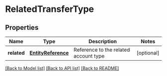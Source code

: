 # RelatedTransferType

## Properties
Name | Type | Description | Notes
------------ | ------------- | ------------- | -------------
**related** | [**EntityReference**](EntityReference.md) | Reference to the related account type | [optional] 

[[Back to Model list]](../README.md#documentation-for-models) [[Back to API list]](../README.md#documentation-for-api-endpoints) [[Back to README]](../README.md)


